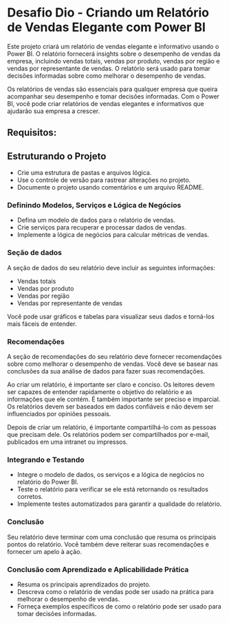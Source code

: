 # Desafio Dio - Criando um Relatório de Vendas Elegante com Power BI 



Este projeto criará um relatório de vendas elegante e informativo usando o Power BI. O relatório fornecerá insights sobre o desempenho de vendas da empresa, incluindo vendas totais, vendas por produto, vendas por região e vendas por representante de vendas. O relatório será usado para tomar decisões informadas sobre como melhorar o desempenho de vendas.

Os relatórios de vendas são essenciais para qualquer empresa que queira acompanhar seu desempenho e tomar decisões informadas. Com o Power BI, você pode criar relatórios de vendas elegantes e informativos que ajudarão sua empresa a crescer.



## **Requisitos:**

## **Estruturando o Projeto**

- Crie uma estrutura de pastas e arquivos lógica.
- Use o controle de versão para rastrear alterações no projeto.
- Documente o projeto usando comentários e um arquivo README.

### **Definindo Modelos, Serviços e Lógica de Negócios**

- Defina um modelo de dados para o relatório de vendas.
- Crie serviços para recuperar e processar dados de vendas.
- Implemente a lógica de negócios para calcular métricas de vendas.



### **Seção de dados**

A seção de dados do seu relatório deve incluir as seguintes informações:

- Vendas totais
- Vendas por produto
- Vendas por região
- Vendas por representante de vendas

Você pode usar gráficos e tabelas para visualizar seus dados e torná-los mais fáceis de entender.

### Recomendações

A seção de recomendações do seu relatório deve fornecer recomendações sobre como melhorar o desempenho de vendas. Você deve se basear nas conclusões da sua análise de dados para fazer suas recomendações.

Ao criar um relatório, é importante ser claro e conciso. Os leitores devem ser capazes de entender rapidamente o objetivo do relatório e as informações que ele contém. É também importante ser preciso e imparcial. Os relatórios devem ser baseados em dados confiáveis e não devem ser influenciados por opiniões pessoais.

Depois de criar um relatório, é importante compartilhá-lo com as pessoas que precisam dele. Os relatórios podem ser compartilhados por e-mail, publicados em uma intranet ou impressos.



### **Integrando e Testando**

- Integre o modelo de dados, os serviços e a lógica de negócios no relatório do Power BI.
- Teste o relatório para verificar se ele está retornando os resultados corretos.
- Implemente testes automatizados para garantir a qualidade do relatório.



### **Conclusão**

Seu relatório deve terminar com uma conclusão que resuma os principais pontos do relatório. Você também deve reiterar suas recomendações e fornecer um apelo à ação.

### **Conclusão com Aprendizado e Aplicabilidade Prática**

- Resuma os principais aprendizados do projeto.
- Descreva como o relatório de vendas pode ser usado na prática para melhorar o desempenho de vendas.
- Forneça exemplos específicos de como o relatório pode ser usado para tomar decisões informadas.
